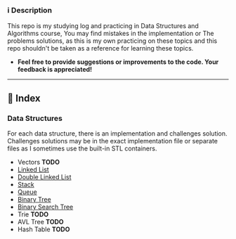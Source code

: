 ### ℹ️ Description
This repo is my studying log and practicing in Data Structures and Algorithms course, You may find mistakes in the implementation or The problems solutions, as this is my own practicing on these topics and this repo shouldn't be taken as a reference for learning these topics.
- **Feel free to provide suggestions or improvements to the code. Your feedback is appreciated!**
---
## 📃 Index 
### Data Structures
For each data structure, there is an implementation and challenges solution. Challenges solutions may be in the exact implementation file or separate files as I sometimes use the built-in STL containers.

- Vectors **TODO**
- [Linked List](/DS/Single%20Linked%20List/)
- [Double Linked List](/DS/Double%20Linked%20List/)
- [Stack](/DS/Stack/)
- [Queue](/DS/Queue/)
- [Binary Tree](/DS/Binary%20Tree/)
- [Binary Search Tree](/DS/Binary%20Search%20Tree/)
- Trie **TODO**
- AVL Tree **TODO**
- Hash Table **TODO**

